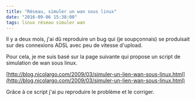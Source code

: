 ```yaml
---
title: "Réseau, simuler un wan sous linux"
date: "2016-09-06 15:38:00"
tags: linux réseau simuler wan
---
```

Il y a deux mois, j'ai dû reproduire un bug qui (je soupçonnais) se produisait sur des connexions ADSL avec peu de vitesse d'upload.

Pour cela, je me suis basé sur la page suivante qui propose un script de simulation de wan sous linux.

[http://blog.nicolargo.com/2009/03/simuler-un-lien-wan-sous-linux.html](http://blog.nicolargo.com/2009/03/simuler-un-lien-wan-sous-linux.html)

Grâce à ce script j'ai pu reproduire le problème et le corriger.

